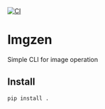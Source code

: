 [![CI](https://github.com/yehorn0/imgzen/actions/workflows/ci.yaml/badge.svg)](https://github.com/yehorn0/imgzen/actions/workflows/ci.yaml)
# Imgzen

Simple CLI for image operation

## Install

```bash
pip install .
```
